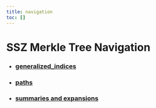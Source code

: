 ```yaml
---
title: navigation
toc: []
---
```


# SSZ Merkle Tree Navigation

- ### [generalized_indices](generalized_indices.md)

- ### [paths](paths.md)

- ### [summaries and expansions](summaries_expansions.md)
